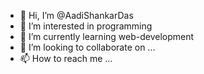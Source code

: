 - 👋 Hi, I’m @AadiShankarDas
- 👀 I’m interested in programming 
- 🌱 I’m currently learning web-development
- 💞️ I’m looking to collaborate on ...
- 📫 How to reach me ...

<!---
AadiShankarDas/AadiShankarDas is a ✨ special ✨ repository because its `README.md` (this file) appears on your GitHub profile.
You can click the Preview link to take a look at your changes.
Here's my website- https://bit.ly/3FeeXGg
--->

